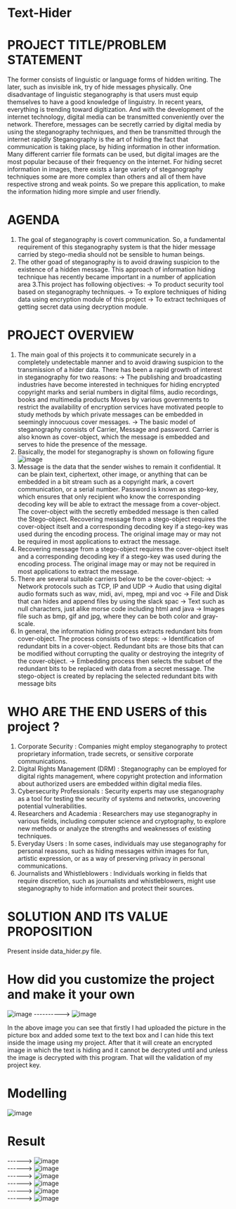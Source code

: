 # Text-Hider

# PROJECT TITLE/PROBLEM STATEMENT
The former consists of linguistic or language forms of hidden writing. The later, such as invisible ink, try of hide messages physically. One disadvantage of linguistic steganography is that users must equip themselves to have a good knowledge of linguistry. In recent years, everything is trending toward digitization. And with the development of the internet technology, digital media can be transmitted conveniently over the network. Therefore, messages can be secretly carried by digital media by using the steganography techniques, and then be transmitted through the internet rapidly Steganography is the art of hiding the fact that communication is taking place, by hiding information in other information. Many different carrier file formats can be used, but digital images are the most popular because of their frequency on the internet. For hiding secret information in images, there exists a large variety of steganography techniques some are more complex than others and all of them have respective strong and weak points. So we prepare this application, to make the information hiding more simple and user friendly.

# AGENDA
1. The goal of steganography is covert communication. So, a fundamental requirement of this steganography system is that the hider message carried by stego-media should not be sensible to human beings. 
2. The other goad of steganography is to avoid drawing suspicion to the existence of a hidden message. This approach of information hiding technique has recently became important in a number of application area
3.This project has following objectives:
-> To product security tool based on steganography techniques. 
-> To explore techniques of hiding data using encryption module of this project 
-> To extract techniques of getting secret data using decryption module.

# PROJECT  OVERVIEW
1. The main goal of this projects it to communicate securely in a completely undetectable manner and to avoid drawing suspicion to the transmission of a hider data. There has been a rapid growth of interest in steganography for two reasons: 
-> The publishing and broadcasting industries have become interested in techniques for hiding encrypted copyright marks and serial numbers in digital films, audio recordings, books and multimedia products Moves by various governments to restrict the availability of encryption services have motivated people to study methods by which private messages can be embedded in seemingly innocuous cover messages. 
-> The basic model of steganography consists of Carrier, Message and password. Carrier is also known as cover-object, which the message is embedded and serves to hide the presence of the message.
2. Basically, the model for steganography is shown on following figure
![image](https://github.com/AmanJoshi1604/Text-Hider/assets/125122061/6f73207a-9036-4c85-b57f-05a2fc8e731f)
3. Message is the data that the sender wishes to remain it confidential. It can be plain text, ciphertext, other image, or anything that can be embedded in a bit stream such as a copyright mark, a covert communication, or a serial number. Password is known as stego-key, which ensures that only recipient who know the corresponding decoding key will be able to extract the message from a cover-object. The cover-object with the secretly embedded message is then called the Stego-object. Recovering message from a stego-object requires the cover-object itselt and a corresponding decoding key if a stego-key was used during the encoding process. The original image may or may not be required in most applications to extract the message. 
4. Recovering message from a stego-object requires the cover-object itselt and a corresponding decoding key if a stego-key was used during the encoding process. The original image may or may not be required in most applications to extract the message. 
5. There are several suitable carriers below to be the cover-object: 
-> Network protocols such as TCP, IP and UDP 
-> Audio that using digital audio formats such as wav, midi, avi, mpeg, mpi and voc 
-> File and Disk that can hides and append files by using the slack spac
-> Text such as null characters, just alike morse code including html and java 
-> Images file such as bmp, gif and jpg, where they can be both color and gray-scale.
6. In general, the information hiding process extracts redundant bits from cover-object. The process consists of two steps:
-> Identification of redundant bits in a cover-object. Redundant bits are those bits that can be modified without corrupting the quality or destroying the integrity of the cover-object. 
-> Embedding process then selects the subset of the redundant bits to be replaced with data from a secret message. The stego-object is created by replacing the selected redundant bits with message bits

# WHO ARE THE END USERS of this project ?
1. Corporate Security : Companies might employ steganography to protect proprietary information, trade secrets, or sensitive corporate communications.
2. Digital Rights Management (DRM) : Steganography can be employed for digital rights management, where copyright protection and information about authorized users are embedded within digital media files.
3. Cybersecurity Professionals : Security experts may use steganography as a tool for testing the security of systems and networks, uncovering potential vulnerabilities.
4. Researchers and Academia : Researchers may use steganography in various fields, including computer science and cryptography, to explore new methods or analyze the strengths and weaknesses of existing techniques.
5. Everyday Users : In some cases, individuals may use steganography for personal reasons, such as hiding messages within images for fun, artistic expression, or as a way of preserving privacy in personal communications.
6. Journalists and Whistleblowers : Individuals working in fields that require discretion, such as journalists and whistleblowers, might use steganography to hide information and protect their sources.

# SOLUTION AND ITS VALUE PROPOSITION
Present inside data_hider.py file.

# How did you customize the project and make it your own
![image](https://github.com/AmanJoshi1604/Text-Hider/assets/125122061/bcb16ac3-921a-490d-b2d8-42e15b75ed03) ----------> ![image](https://github.com/AmanJoshi1604/Text-Hider/assets/125122061/0398b0c7-0067-44f8-bc4b-c781d24405a4)

In the above image you can see that firstly I had uploaded the picture in the picture box and added some text to the text box and I can hide this text inside the image using my project. After that it will create an encrypted image in which the text is hiding and it cannot be decrypted until and unless the image is decrypted with this program. That will the validation of my project key. 

# Modelling
![image](https://github.com/AmanJoshi1604/Text-Hider/assets/125122061/f19baf5e-dd91-4d9a-80da-39a4bc67082d)

# Result
------> ![image](https://github.com/AmanJoshi1604/Text-Hider/assets/125122061/4295b61b-4616-48d3-9aa4-f7f21045aaff)                 
------> ![image](https://github.com/AmanJoshi1604/Text-Hider/assets/125122061/231e9a17-13fa-45ce-8c05-1d051297b1a5)               
------> ![image](https://github.com/AmanJoshi1604/Text-Hider/assets/125122061/c3bbcec3-d0dc-4700-a23e-6f846da97bdd)              
------> ![image](https://github.com/AmanJoshi1604/Text-Hider/assets/125122061/1cbb0fa5-81f0-4fc6-bfcf-d042039cccdd)           
------> ![image](https://github.com/AmanJoshi1604/Text-Hider/assets/125122061/8529b9aa-c72a-489f-a90f-5f94003d29f0)                
------> ![image](https://github.com/AmanJoshi1604/Text-Hider/assets/125122061/2093505b-8394-4374-9b6a-4b195c556894)          
